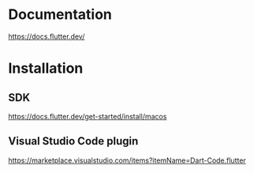 # Documentation
https://docs.flutter.dev/

# Installation

## SDK
https://docs.flutter.dev/get-started/install/macos

## Visual Studio Code plugin
https://marketplace.visualstudio.com/items?itemName=Dart-Code.flutter
